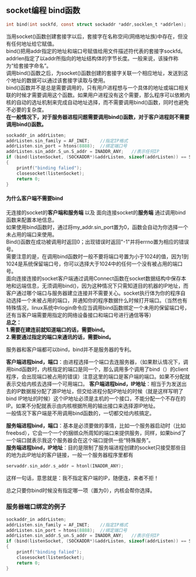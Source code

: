 ## socket编程 bind函数
```c
int bind(int sockfd, const struct sockaddr *addr,socklen_t *addrlen);   
```   
当用socket()函数创建套接字以后，套接字在名称空间(网络地址族)中存在，但没有任何地址给它赋值。   
bind()把用addr指定的地址和端口号赋值给用文件描述符代表的套接字sockfd。addrlen指定了以addr所指向的地址结构体的字节长度。一般来说，该操作称为“给套接字命名”。     
调用bind()函数之后，为socket()函数创建的套接字关联一个相应地址，发送到这个地址的数据可以通过该套接字读取与使用。    
bind()函数并不是总是需要调用的，只有用户进程想与一个具体的地址或端口相关联的时候才需要调用这个函数。如果用户进程没有这个需要，那么程序可以依赖内核的自动的选址机制来完成自动地址选择，而不需要调用bind()函数，同时也避免不必要的复杂度。   
**在一般情况下，对于服务器进程问题需要调用bind()函数，对于客户进程则不需要调用bind()函数。**    
```c
sockaddr_in addrListen;   
addrListen.sin_family = AF_INET;	//指定IP格式   
addrListen.sin_port = htons(8888);	//绑定端口号   
addrListen.sin_addr.S_un.S_addr = INADDR_ANY;	//表示任何IP   
if (bind(listenSocket, (SOCKADDR*)&addrListen, sizeof(addrListen)) == SOCKET_ERROR)   
{   
	printf("binding falied");   
	closesocket(listenSocket);   
	return 0;  
}   
```   
#### 为什么客户端不需要bind
无连接的socket的**客户端和服务端** 以及 面向连接socket的**服务端** 通过调用bind函数来配置本地信息。   
如果使用bind函数时，通过将my_addr.sin_port置为0，函数会自动为你选择一个未占用的端口来使用。   
Bind()函数在成功被调用时返回0；出现错误时返回"-1"并将errno置为相应的错误号。   
需要注意的是，在调用bind函数时一般不要将端口号置为小于1024的值，因为1到1024是系统保留端口号，你可以选择大于1024中的任何一个没有被占用的端口号。    
面向连接连接的socket客户端通过调用Connect函数在socket数据结构中保存本地和远端信息，无须调用bind()，因为这种情况下只需知道目的机器的IP地址，而客户通过哪个端口与服务器建立连接并不需要关心。socket执行体为你的程序自动选择一个未被占用的端口，并通知你的程序数据什么时候打开端口。（当然也有特殊情况，linux系统中rlogin命令应当调用bind函数绑定一个未用的保留端口号，还有当客户端需要用指定的网络设备接口和端口号进行通信等等）     
**总之：**   
**1.需要在建连前就知道端口的话，需要bind。**   
**2.需要通过指定的端口来通讯的话，需要bind。**   
 
服务器和客户端都可以bind，bind并不是服务器的专利。     

**客户端进程bind，端口**：由进程选择一个端口去连服务器，（如果默认情况下，调用bind函数时，内核指定的端口是同一个，那么调用多个调用了bind（）的client程序，会出现端口被占用的错误）注意这里的端口是客户端的端口。如果不分配就表示交给内核去选择一个可用端口。
**客户端进程bind，IP地址**：相当于为发送出去的IP数据报分配了源IP地址，但交给进程分配IP地址的时候（就是这样写明了bind IP地址的时候）这个IP地址必须是主机的一个接口，不能分配一个不存在的IP。如果不分配就表示由内核根据所用的输出接口来选择源IP地址。   
一般情况下客户端是不用调用bind函数的，一切都交给内核搞定。   

**服务端进程bind，端口**：基本是必须要做的事情，比如一个服务器启动时（比如freebsd），它会一个一个的捆绑众所周知的端口来提供服务，同样，如果bind了一个端口就表示我这个服务器会在这个端口提供一些“特殊服务”。   
**服务端进程bind，IP地址**：目的是限制了服务端进程创建的socket只接受那些目的地为此IP地址的客户链接，一般一个服务器程序里都有   
```c
servaddr.sin_addr.s_addr = htonl(INADDR_ANY);    
```
这样一句话，意思就是：我不指定客户端的IP，随便连，来者不拒！   

总之只要你bind时候没有指定哪一项（置为0），内核会帮你选择。   
### 服务器端口绑定的例子
```c
sockaddr_in addrListen;    
addrListen.sin_family = AF_INET;	//指定IP格式  
addrListen.sin_port = htons(8888);	//绑定端口号     
addrListen.sin_addr.S_un.S_addr = INADDR_ANY;	//表示任何IP    
if (bind(listenSocket, (SOCKADDR*)&addrListen, sizeof(addrListen)) == SOCKET_ERROR)    
{    
	printf("binding falied");   
	closesocket(listenSocket);   
	return 0;  
}   
```